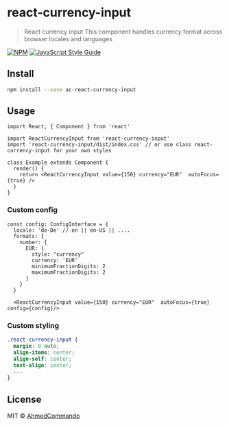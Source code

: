 # react-currency-input

> React currency input
> This component handles currency format across browser locales and languages

[![NPM](https://img.shields.io/npm/v/react-currency-input.svg)](https://www.npmjs.com/package/react-currency-input) [![JavaScript Style Guide](https://img.shields.io/badge/code_style-standard-brightgreen.svg)](https://standardjs.com)

## Install

```bash
npm install --save ac-react-currency-input
```

## Usage

```tsx
import React, { Component } from 'react'

import ReactCurrencyInput from 'react-currency-input'
import 'react-currency-input/dist/index.css' // or use class react-currency-input for your own styles

class Example extends Component {
  render() {
    return <ReactCurrencyInput value={150} currency="EUR"  autoFocus={true} />
  }
}
```

### Custom config

```tsx
const config: ConfigInterface = {
  locale: 'de-De' // en || en-US || ....
  formats: {
    number: {
      EUR: {
        style: "currency"
        currency: 'EUR'
        minimumFractionDigits: 2
        maximumFractionDigits: 2
      }
    }
  }

  <ReactCurrencyInput value={150} currency="EUR"  autoFocus={true} config={config}/>
```

### Custom styling

```scss
.react-currency-input {
  margin: 0 auto;
  align-items: center;
  align-self: center;
  text-align: center;
  ...
}
```

## License

MIT © [AhmedCommando](https://github.com/AhmedCommando)

